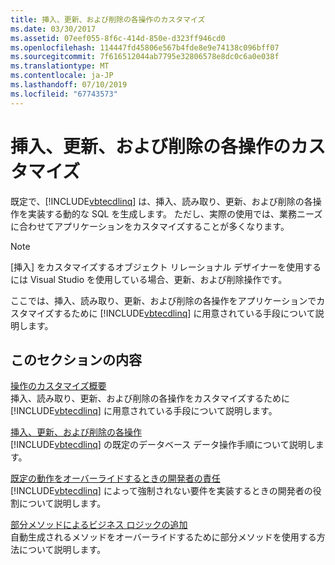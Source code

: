 ```yaml
---
title: 挿入、更新、および削除の各操作のカスタマイズ
ms.date: 03/30/2017
ms.assetid: 07eef055-8f6c-414d-850e-d323ff946cd0
ms.openlocfilehash: 114447fd45806e567b4fde8e9e74138c096bff07
ms.sourcegitcommit: 7f616512044ab7795e32806578e8dc0c6a0e038f
ms.translationtype: MT
ms.contentlocale: ja-JP
ms.lasthandoff: 07/10/2019
ms.locfileid: "67743573"
---
```

# <a name="customizing-insert-update-and-delete-operations"></a>挿入、更新、および削除の各操作のカスタマイズ
既定で、[!INCLUDE[vbtecdlinq](../../../../../../includes/vbtecdlinq-md.md)] は、挿入、読み取り、更新、および削除の各操作を実装する動的な SQL を生成します。 ただし、実際の使用では、業務ニーズに合わせてアプリケーションをカスタマイズすることが多くなります。  
  
> [!NOTE]
>  [挿入] をカスタマイズするオブジェクト リレーショナル デザイナーを使用するには Visual Studio を使用している場合、更新、および削除操作です。  
  
 ここでは、挿入、読み取り、更新、および削除の各操作をアプリケーションでカスタマイズするために [!INCLUDE[vbtecdlinq](../../../../../../includes/vbtecdlinq-md.md)] に用意されている手段について説明します。  
  
## <a name="in-this-section"></a>このセクションの内容  
 [操作のカスタマイズ概要](../../../../../../docs/framework/data/adonet/sql/linq/customizing-operations-overview.md)  
 挿入、読み取り、更新、および削除の各操作をカスタマイズするために [!INCLUDE[vbtecdlinq](../../../../../../includes/vbtecdlinq-md.md)] に用意されている手段について説明します。  
  
 [挿入、更新、および削除の各操作](../../../../../../docs/framework/data/adonet/sql/linq/insert-update-and-delete-operations.md)  
 [!INCLUDE[vbtecdlinq](../../../../../../includes/vbtecdlinq-md.md)] の既定のデータベース データ操作手順について説明します。  
  
 [既定の動作をオーバーライドするときの開発者の責任](../../../../../../docs/framework/data/adonet/sql/linq/responsibilities-of-the-developer-in-overriding-default-behavior.md)  
 [!INCLUDE[vbtecdlinq](../../../../../../includes/vbtecdlinq-md.md)] によって強制されない要件を実装するときの開発者の役割について説明します。  
  
 [部分メソッドによるビジネス ロジックの追加](../../../../../../docs/framework/data/adonet/sql/linq/adding-business-logic-by-using-partial-methods.md)  
 自動生成されるメソッドをオーバーライドするために部分メソッドを使用する方法について説明します。
